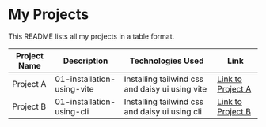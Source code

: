 # My Projects

This README lists all my projects in a table format.

| Project Name | Description | Technologies Used | Link |
|---|---|---|---|
| Project A | 01-installation-using-vite | Installing tailwind css and daisy ui using vite | [Link to Project A](https://abstractdil.github.io/TailwindCSS/01-installation-using-vite/) |
| Project B | 01-installation-using-cli | Installing tailwind css and daisy ui using cli | [Link to Project B](ttps://abstractdil.github.io/TailwindCSS/02-installation-using-cli/) |
